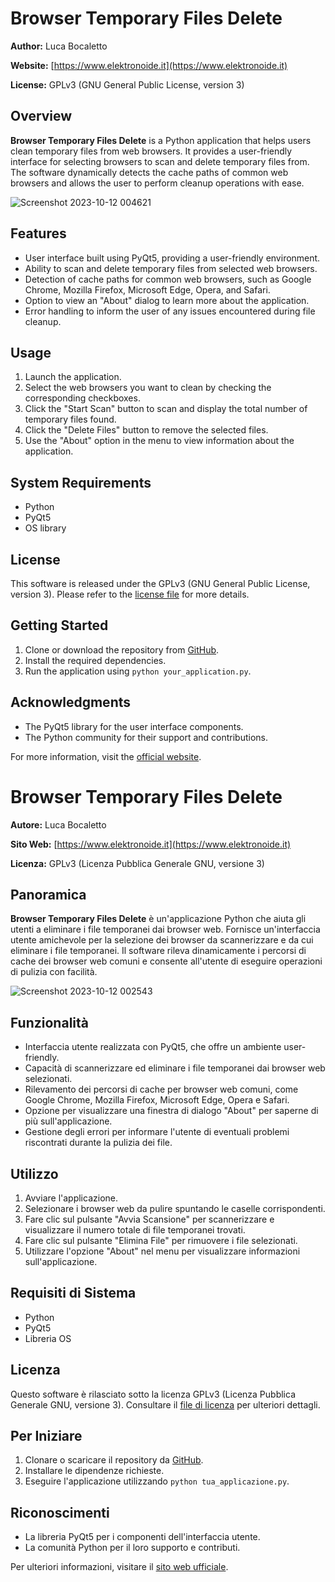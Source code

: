 # Browser Temporary Files Delete

**Author:** Luca Bocaletto

**Website:** [https://www.elektronoide.it](https://www.elektronoide.it)

**License:** GPLv3 (GNU General Public License, version 3)

## Overview

**Browser Temporary Files Delete** is a Python application that helps users clean temporary files from web browsers. It provides a user-friendly interface for selecting browsers to scan and delete temporary files from. The software dynamically detects the cache paths of common web browsers and allows the user to perform cleanup operations with ease.

![Screenshot 2023-10-12 004621](https://github.com/elektronoide/Browser-Temporary-Files-Delete/assets/134635227/a3ec1053-2676-4fed-94f5-5ae064df0eae)

## Features

- User interface built using PyQt5, providing a user-friendly environment.
- Ability to scan and delete temporary files from selected web browsers.
- Detection of cache paths for common web browsers, such as Google Chrome, Mozilla Firefox, Microsoft Edge, Opera, and Safari.
- Option to view an "About" dialog to learn more about the application.
- Error handling to inform the user of any issues encountered during file cleanup.

## Usage

1. Launch the application.
2. Select the web browsers you want to clean by checking the corresponding checkboxes.
3. Click the "Start Scan" button to scan and display the total number of temporary files found.
4. Click the "Delete Files" button to remove the selected files.
5. Use the "About" option in the menu to view information about the application.

## System Requirements

- Python
- PyQt5
- OS library

## License

This software is released under the GPLv3 (GNU General Public License, version 3). Please refer to the [license file](LICENSE) for more details.

## Getting Started

1. Clone or download the repository from [GitHub](https://github.com/your/repository).
2. Install the required dependencies.
3. Run the application using `python your_application.py`.

## Acknowledgments

- The PyQt5 library for the user interface components.
- The Python community for their support and contributions.

For more information, visit the [official website](https://www.elektronoide.it).


# Browser Temporary Files Delete

**Autore:** Luca Bocaletto

**Sito Web:** [https://www.elektronoide.it](https://www.elektronoide.it)

**Licenza:** GPLv3 (Licenza Pubblica Generale GNU, versione 3)

## Panoramica

**Browser Temporary Files Delete** è un'applicazione Python che aiuta gli utenti a eliminare i file temporanei dai browser web. Fornisce un'interfaccia utente amichevole per la selezione dei browser da scannerizzare e da cui eliminare i file temporanei. Il software rileva dinamicamente i percorsi di cache dei browser web comuni e consente all'utente di eseguire operazioni di pulizia con facilità.

![Screenshot 2023-10-12 002543](https://github.com/elektronoide/Browser-Temporary-Files-Delete/assets/134635227/9ca81db5-7e99-455b-be99-f59bc3d9aab8)

## Funzionalità

- Interfaccia utente realizzata con PyQt5, che offre un ambiente user-friendly.
- Capacità di scannerizzare ed eliminare i file temporanei dai browser web selezionati.
- Rilevamento dei percorsi di cache per browser web comuni, come Google Chrome, Mozilla Firefox, Microsoft Edge, Opera e Safari.
- Opzione per visualizzare una finestra di dialogo "About" per saperne di più sull'applicazione.
- Gestione degli errori per informare l'utente di eventuali problemi riscontrati durante la pulizia dei file.

## Utilizzo

1. Avviare l'applicazione.
2. Selezionare i browser web da pulire spuntando le caselle corrispondenti.
3. Fare clic sul pulsante "Avvia Scansione" per scannerizzare e visualizzare il numero totale di file temporanei trovati.
4. Fare clic sul pulsante "Elimina File" per rimuovere i file selezionati.
5. Utilizzare l'opzione "About" nel menu per visualizzare informazioni sull'applicazione.

## Requisiti di Sistema

- Python
- PyQt5
- Libreria OS

## Licenza

Questo software è rilasciato sotto la licenza GPLv3 (Licenza Pubblica Generale GNU, versione 3). Consultare il [file di licenza](LICENSE) per ulteriori dettagli.

## Per Iniziare

1. Clonare o scaricare il repository da [GitHub](https://github.com/tuo/repository).
2. Installare le dipendenze richieste.
3. Eseguire l'applicazione utilizzando `python tua_applicazione.py`.

## Riconoscimenti

- La libreria PyQt5 per i componenti dell'interfaccia utente.
- La comunità Python per il loro supporto e contributi.

Per ulteriori informazioni, visitare il [sito web ufficiale](https://www.elektronoide.it).
